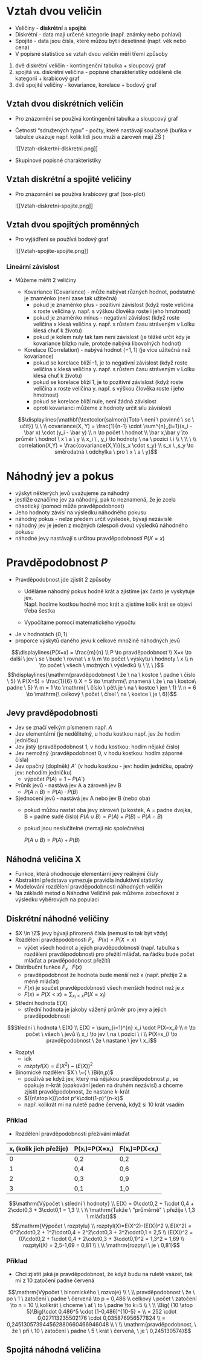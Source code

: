 # Vztah dvou veličin

- Veličiny - **diskrétní** a **spojité**
- Diskrétní - data mají určené kategorie (např. známky nebo pohlaví)
- Spojité - data jsou čísla, které můžou být i desetinné (např. věk nebo cena)
- V popisné statistice se vztah dvou veličin měří třemi způsoby

1. dvě diskrétní veličin - kontingenční tabulka + sloupcový graf
2. spojitá vs. diskrétní veličina - popisné charakteristiky odděleně dle kategorií + krabicový graf
3. dvě spojité veličiny - kovariance, korelace + bodový graf

  

## Vztah dvou diskrétních veličin

- Pro znázornění se používá kontingenční tabulka a sloupcový graf
- Četnosti “sdružených typu” - počty, které nastávají současně (buňka v tabulce ukazuje např. kolik lidí jsou muži a zároveň mají ZŠ )

	![[Vztah-diskertni-diskretni.png]]

- Skupinové popisné charakteristiky

## Vztah diskrétní a spojité veličiny

- Pro znázornění se používá krabicový graf (box-plot)

	![[Vztah-diskretni-spojite.png]]

## Vztah dvou spojitých proměnných

- Pro vyjádření se používá bodový graf

	![[Vztah-spojite-spojite.png]]

### Lineární závislost

- Můžeme měřit 2 veličiny
    
    - Kovariance (Covariance) - může nabývat různých hodnot, podstatné je znaménko (není zase tak užitečná)
        - pokud je znaménko plus - pozitivní závislost (když roste veličina x roste veličina y. např. s výškou člověka roste i jeho hmotnost)
        - pokud je znaménko mínus - negativní závislost (když roste veličina x klesá veličina y. např. s růstem času stráveným v Lolku klesá chuť k životu)
        - pokud je kolem nuly tak tam není závislost (je těžké určit kdy je kovariance blízko nule, protože nabývá libovolných hodnot)
    - Korelace (Correlation) - nabývá hodnot $\mathrm{\langle -1,1 \rangle}$ (je více užitečná než kovariance)
        - pokud se korelace blíží -1, je to negativní závislost (když roste veličina x klesá veličina y. např. s růstem času stráveným v Lolku klesá chuť k životu)
        - pokud se korelace blíží 1, je to pozitivní závislost (když roste veličina x roste veličina y. např. s výškou člověka roste i jeho hmotnost)
        - pokud se korelace blíží nule, není žádná závislost
        - oproti kovarianci můžeme z hodnoty určit sílu závislosti
    
    $$\displaylines{\mathbf{\textcolor{salmon}{Toto \ není \ povinné \ se \ učit}} \\ \ \\  
    covariance(X, Y) = \frac{1}{n-1} \cdot \sum^{n}_{i=1}(x_i - \bar x) \cdot (y_i - \bar y) \\  
    n \to počet \ hodnot \\  
    \bar x,\bar y \to průměr \ hodnot \ x \ a \ y \\  
    x_i \ , y_i \to hodnoty \ na \ pozici \ i \\  
    \ \\ \ \\  
    correlation(X,Y) = \frac{covariance(X,Y)}{s_x \cdot s_y} \\  
    s_x \ ,s_y \to směrodatná \ odchylka \ pro \ x \ a \ y}$$
    

# Náhodný jev a pokus

- výskyt některých jevů uvažujeme za náhodný
- jestliže označíme jev za náhodný, pak to neznamená, že je zcela chaotický (pomoci může pravděpodobnost)
- Jeho hodnoty závisí na výsledku náhodného pokusu
- náhodný pokus - nelze předem určit výsledek, bývají nezávislé
- náhodný jev je jeden z možných (alespoň dvou) výsledků náhodného pokusu
- náhodné jevy nastávají s určitou pravděpodobností $P(X=x)$

# Pravděpodobnost $P$

- Pravděpodobnost jde zjistit 2 způsoby
    - Uděláme náhodný pokus hodně krát a zjistíme jak často je vyskytuje jev.  
        Např. hodíme kostkou hodně moc krát a zjistíme kolik krát se objeví třeba šestka  
        
    - Vypočítáme pomocí matematického výpočtu
- Je v hodnotách $\langle 0,1\rangle$
- proporce výskytů daného jevu k celkové množině náhodných jevů

$$\displaylines{P(X=x) = \frac{m}{n} \\  
P \to pravděpodobnost \\  
X=x \to další \ jev \ se \ bude \ rovnat \ x \\  
m \to počet \ výskytu \ hodnoty \ x \\  
n \to počet \ všech \ možných \ výsledků \\ \ \\ \ }$$
$$\displaylines{\mathrm{pravděpodobnost \ že \ na \ kostce \ padne \ číslo \ 5} \\  
P(X=5) = \frac{1}{6} \\  
X = 5 \to \mathrm{\ znamená \ že \ na \ kostce\ padne \ 5} \\  
m = 1 \to \mathrm{ \ číslo \ pět\ je \ na \ kostce \ jen \ 1} \\  
n = 6 \to \mathrm{\ celkový \ počet \ čísel \ na \ kostce \ je \ 6}}$$

## Jevy pravděpodobnosti

- Jev se značí velkým písmenem např. $A$
- Jev elementární (je nedělitelný, u hodu kostkou např. jev že hodím jedničku)
- Jev jistý (pravděpodobnost 1, v hodu kostkou: hodím nějaké číslo)
- Jev nemožný (pravděpodobnost 0, v hodu kostkou: hodím záporné čísla)
- Jev opačný (doplněk) $A´$ (v hodu kostkou - jev: hodím jedničku, opačný jev: nehodím jedničku)
    - výpočet $P(A)=1-P(A´)$
- Průnik jevů - nastává jev A a zároveň jev B
    - $P(A \cap B) = P(A) \cdot P(B)$
- Sjednocení jevů - nastává jev A nebo jev B (nebo oba)
    - pokud můžou nastat oba jevy zároveň (u kostek, A = padne dvojka, B = padne sudé číslo) $P(A \cup B) = P(A) +P(B) - P(A \cap B)$
    - pokud jsou neslučitelné (nemají nic společného)  
          
        $P(A \cup B) = P(A) + P(B)$

## Náhodná veličina X

- Funkce, která ohodnocuje elementární jevy reálnými čísly
- Abstraktní představa vymezuje pravidla induktivní statistiky
- Modelování rozdělení pravděpodobnosti náhodných veličin
- Na základě metod o Náhodné Veličině pak můžeme zobecňovat z výsledku výběrových na populaci

## Diskrétní náhodné veličiny

- $X \in \Z$ jevy bývají přirozená čísla (nemusí to tak být vždy)
- Rozdělení pravděpodobnosti $P_x \ \ \ P(x) = P(X=x)$
    - výčet všech hodnot a jejich pravděpodobností (např. tabulka s rozdělení pravděpodobnosti pro přežití mláďat. na řádku bude počet mláďat a pravděpodobnost přežití)
- Distribuční funkce $F_x \ \ \ F(x)$
    - pravděpodobnost že hodnota bude menší než x (např. přežije 2 a méně mláďat)
    - $F(x)$ je součet pravděpodobností všech menších hodnot než je $x$
    - $F(x) = P(X < x) = \sum_{x_i < x} P(X=x_i)$
- Střední hodnota $E(X)$
    - střední hodnota je jakoby vážený průměr pro jevy a jejich pravděpodobnosti

$$Střední \ hodnota \ E(X) \\  
E(X) = \sum_{i=1}^{n} x_i \cdot P(X=x_i) \\  
n \to počet \ všech \ jevů \\  
x_i \to jev \ na \ pozici \ i \\  
P(X=x_i) \to pravděpodobnost \ že \ nastane \ jev \ x_i$$

- Rozptyl
    - idk
    - $rozptyl(X) = E(X^2)-(E(X))^2$
- Binomické rozdělení $X \ \~{ \ }Bi(n,p)$
    - používá se když jev, který má nějakou pravděpodobnost $p$, se opakuje $n$-krát (opakování jeden na druhém nezávisí) a chceme zjistit pravděpodobnost, že nastane $k$-krát
    - $({n\atop k})\cdot p^k\cdot(1-p)^{n-k}$
    - např. kolikrát mi na ruletě padne červená, když si 10 krát vsadím

### Příklad

- Rozdělení pravděpodobnosti přežívání mláďat

|xᵢ (kolik jich přežije)|P(xᵢ)=P(X=xᵢ)|F(xᵢ)=P(X<xᵢ)|
|---|---|---|
|0|0,2|0,2|
|1|0,4|0,6|
|2|0,3|0,9|
|3|0,1|1,0|

$$\mathrm{Výpočet \ střední \ hodnoty} \\  
E(X) = 0\cdot0,2 + 1\cdot 0,4 + 2\cdot0,3 + 3\cdot0,1 = 1,3 \\  
\ \\  
\mathrm{Takže \ "průměrně" \ přežije \ 1,3 \ mláďat}$$$$\mathrm{Výpočet \ rozptylu} \\  
rozptyl(X)=E(X^2)-(E(X))^2 \\  
E(X^2) = 0^2\cdot0,2 + 1^2\cdot0,4 + 2^2\cdot0,3 + 3^2\cdot0,1 = 2,5 \\  
(E(X))^2 = (0\cdot0,2 + 1\cdot 0,4 + 2\cdot0,3 + 3\cdot0,1)^2 = 1,3^2 = 1,69 \\  
rozptyl(X) = 2,5-1,69 = 0,81 \\ \ \\  
\mathrm{rozptyl \ je \ 0,81}$$

### Příklad

- Chci zjistit jaká je pravděpodobnost, že když budu na ruletě vsázet, tak mi z 10 zatočení padne červená

$$\mathrm{Výpočet \ binomického \ rozvoje} \\ \ \\  
pravděpodobnost \ že \ po \ 1 \ zatočení \ padne \ červená \to p = 0,486 \\  
celkový \ počet \ zatočení \to n = 10 \\  
kolikrát \ chceme \ ať \ to \ padne \to k=5 \\ \ \\  
\Big( {10 \atop 5}\Big)\cdot 0,486^5 \cdot (1-0,486)^{10-5} = \\ = 252 \cdot 0,027113235502176 \cdot 0,035876956577824 \\ = 0,245130573944562880660466946048 \\ \ \\  
\mathrm{pravděpodobnost, \ že \ při \ 10 \ zatočení \ padne \ 5 \ krát \ červená, \ je \ 0,245130574}$$

## Spojitá náhodná veličina